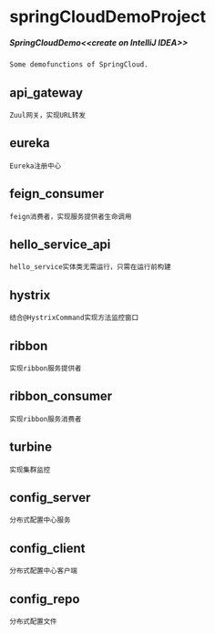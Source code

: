 # springCloudDemoProject
##### SpringCloudDemo&lt;&lt;create on IntelliJ IDEA>>
    Some demofunctions of SpringCloud.
## api_gateway 
    Zuul网关，实现URL转发
## eureka
    Eureka注册中心
## feign_consumer 
    feign消费者，实现服务提供者生命调用
## hello_service_api
    hello_service实体类无需运行，只需在运行前构建
## hystrix 
    结合@HystrixCommand实现方法监控窗口
## ribbon 
    实现ribbon服务提供者
## ribbon_consumer
    实现ribbon服务消费者
## turbine
    实现集群监控
## config_server
    分布式配置中心服务
## config_client
    分布式配置中心客户端
## config_repo
    分布式配置文件
